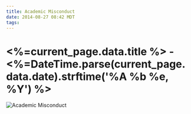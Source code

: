 ```yaml
---
title: Academic Misconduct
date: 2014-08-27 08:42 MDT
tags:
---
```

<h1><%=current_page.data.title %> - <%=DateTime.parse(current_page.data.date).strftime('%A %b %e, %Y') %></h1>
<img src="/images/academic-misconduct_manvsmagic.png" alt="Academic Misconduct" />